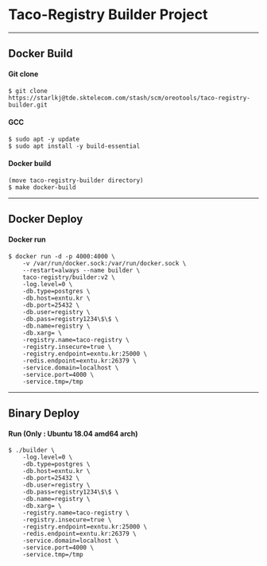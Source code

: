 Taco-Registry Builder Project
=============================

---------------------------------------

Docker Build
------------

#### Git clone
``` 
$ git clone https://starlkj@tde.sktelecom.com/stash/scm/oreotools/taco-registry-builder.git
```

#### GCC
``` 
$ sudo apt -y update
$ sudo apt install -y build-essential
```

#### Docker build
```
(move taco-registry-builder directory)
$ make docker-build
```

---------------------------------------

Docker Deploy
-------------

#### Docker run
```
$ docker run -d -p 4000:4000 \
    -v /var/run/docker.sock:/var/run/docker.sock \
    --restart=always --name builder \
    taco-registry/builder:v2 \
    -log.level=0 \
    -db.type=postgres \
    -db.host=exntu.kr \
    -db.port=25432 \
    -db.user=registry \
    -db.pass=registry1234\$\$ \
    -db.name=registry \
    -db.xarg= \
    -registry.name=taco-registry \
    -registry.insecure=true \
    -registry.endpoint=exntu.kr:25000 \
    -redis.endpoint=exntu.kr:26379 \
    -service.domain=localhost \
    -service.port=4000 \
    -service.tmp=/tmp
```

---------------------------------------

Binary Deploy
-------------

#### Run (Only : Ubuntu 18.04 amd64 arch)
```
$ ./builder \
    -log.level=0 \
    -db.type=postgres \
    -db.host=exntu.kr \
    -db.port=25432 \
    -db.user=registry \
    -db.pass=registry1234\$\$ \
    -db.name=registry \
    -db.xarg= \
    -registry.name=taco-registry \
    -registry.insecure=true \
    -registry.endpoint=exntu.kr:25000 \
    -redis.endpoint=exntu.kr:26379 \
    -service.domain=localhost \
    -service.port=4000 \
    -service.tmp=/tmp
```